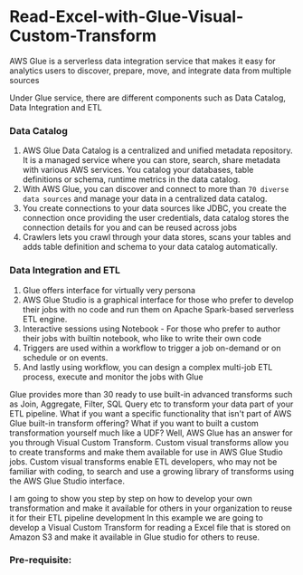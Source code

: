 # Read-Excel-with-Glue-Visual-Custom-Transform

AWS Glue is a serverless data integration service that makes it easy for analytics users to discover, prepare, move, and integrate data from multiple sources

Under Glue service, there are different components such as Data Catalog, Data Integration and ETL

### Data Catalog

 1. AWS Glue Data Catalog is a centralized and unified metadata repository. It is a managed service where you can store, search, share metadata with various AWS services. You catalog your databases, table definitions or schema, runtime metrics in the data catalog.
 2. With AWS Glue, you can discover and connect to more than `70 diverse data sources` and manage your data in a centralized data catalog.
 3. You create connections to your data sources like JDBC, you create the connection once providing the user credentials, data catalog stores the connection details for you and can be reused across jobs
 4. Crawlers lets you crawl through your data stores, scans your tables and adds table definition and schema to your data catalog automatically. 

### Data Integration and ETL

 1. Glue offers interface for virtually very persona
 2. AWS Glue Studio is a graphical interface for those who prefer to develop their jobs with no code and run them on Apache Spark-based serverless ETL engine. 
 3. Interactive sessions using Notebook - For those who prefer to author their jobs with builtin notebook, who like to write their own code
 4. Triggers are used within a workflow to trigger a job on-demand or on schedule or on events.
 5. And lastly using workflow, you can design a complex multi-job ETL process, execute and monitor the jobs with Glue


Glue provides more than 30 ready to use built-in advanced transforms such as Join, Aggregate, Filter, SQL Query etc to transform your data part of your ETL pipeline.
What if you want a specific functionality that isn't part of AWS Glue built-in transform offering? What if you want to built a custom transformation yourself much like a UDF?
Well, AWS Glue has an answer for you through Visual Custom Transform. Custom visual transforms allow you to create transforms and make them available for use in AWS Glue Studio jobs. Custom visual transforms enable ETL developers, who may not be familiar with coding, to search and use a growing library of transforms using the AWS Glue Studio interface.

I am going to show you step by step on how to develop your own transformation and make it available for others in your organization to reuse it for their ETL pipeline development
In this example we are going to develop a Visual Custom Transform for reading a Excel file that is stored on Amazon S3 and make it available in Glue studio for others to reuse.

### Pre-requisite:

